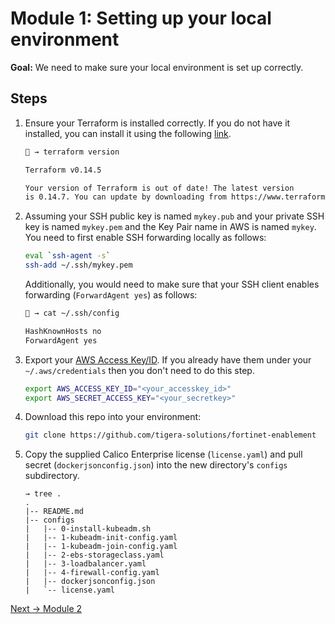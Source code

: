 # Module 1: Setting up your local environment

**Goal:** We need to make sure your local environment is set up correctly.

## Steps

1. Ensure your Terraform is installed correctly. If you do not have it installed, you can install it using the following [link](https://learn.hashicorp.com/tutorials/terraform/install-cli).

    ```bash
    🐯 → terraform version
    
    Terraform v0.14.5

    Your version of Terraform is out of date! The latest version
    is 0.14.7. You can update by downloading from https://www.terraform.io/downloads.html
    ```

2. Assuming your SSH public key is named `mykey.pub` and your private SSH key is named `mykey.pem` and the Key Pair name in AWS is named `mykey`. You need to first enable SSH forwarding locally as follows:

    ```bash
    eval `ssh-agent -s`
    ssh-add ~/.ssh/mykey.pem 
    ```

    Additionally, you would need to make sure that your SSH client enables forwarding (`ForwardAgent yes`) as follows:

    ```bash
    🐯 → cat ~/.ssh/config

    HashKnownHosts no
    ForwardAgent yes
    ```

3. Export your [AWS Access Key/ID](https://docs.aws.amazon.com/IAM/latest/UserGuide/id_credentials_access-keys.html). If you already have them under your `~/.aws/credentials` then you don't need to do this step.

    ```bash
    export AWS_ACCESS_KEY_ID="<your_accesskey_id>"
    export AWS_SECRET_ACCESS_KEY="<your_secretkey>"
    ```

4. Download this repo into your environment:

    ```bash
    git clone https://github.com/tigera-solutions/fortinet-enablement
    ```

5. Copy the supplied Calico Enterprise license (`license.yaml`) and pull secret (`dockerjsonconfig.json`) into the new directory's `configs` subdirectory.

    ```text
    → tree .
    .
    |-- README.md
    |-- configs
    |   |-- 0-install-kubeadm.sh
    |   |-- 1-kubeadm-init-config.yaml
    |   |-- 1-kubeadm-join-config.yaml
    |   |-- 2-ebs-storageclass.yaml
    |   |-- 3-loadbalancer.yaml
    |   |-- 4-firewall-config.yaml
    |   |-- dockerjsonconfig.json
    |   `-- license.yaml
    ```

[Next -> Module 2](../modules/setting-up-aws.md)
